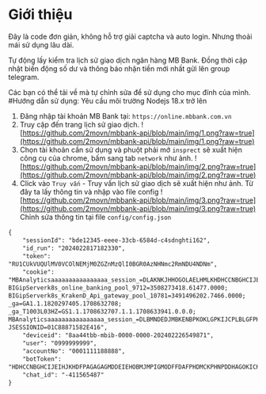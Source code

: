# Giới thiệu
Đây là code đơn giản, không hỗ trợ giải captcha và auto login. Nhưng thoải mái sử dụng lâu dài.

Tự động lấy kiểm tra lịch sử giao dịch ngân hàng MB Bank. Đồng thời cập nhật biến động số dư và thông báo nhận tiền mới nhất gửi lên group telegram.
  
Các bạn có thể tải về mà tự chỉnh sửa để sử dụng cho mục đính của mình.
#Hướng dẫn sử dụng:
Yêu cầu môi trường Nodejs 18.x trở lên
1. Đăng nhập tài khoản MB Bank tại: `https://online.mbbank.com.vn`
2. Truy cập đến trang lịch sử giao dịch.
![https://github.com/2movn/mbbank-api/blob/main/img/1.png?raw=true](https://github.com/2movn/mbbank-api/blob/main/img/1.png?raw=true)
4. Chọn tài khoản cần sử dụng và phuột phải mở `insprect` sẽ xuất hiện công cụ của chrome, bấm sang tab `network` như ảnh.
![https://github.com/2movn/mbbank-api/blob/main/img/2.png?raw=true](https://github.com/2movn/mbbank-api/blob/main/img/2.png?raw=true)
6. Click vào `Truy vấn` - Truy vấn lịch sử giao dịch sẽ xuất hiện như ảnh. Từ đây ta lấy thông tin và nhập vào file config
![https://github.com/2movn/mbbank-api/blob/main/img/3.png?raw=true](https://github.com/2movn/mbbank-api/blob/main/img/3.png?raw=true)
Chỉnh sửa thông tin tại file `config/config.json`

```
{
    "sessionId": "bde12345-eeee-33cb-6584d-c4sdnghti162",
    "id_run": "2024022817182330",
    "token": "RU1CUkVUQUlMV0VCOlNEMjM0ZGZnMzQlI0BGR0AzNHNmc2RmNDU4NDNm",
    "cookie": "MBAnalyticsaaaaaaaaaaaaaaaa_session_=DLAKNKJHHOGOLAELHMLKHDHCCNBGHCIJEIHJKHDFPAGAGCKPJIBGBNFJDBFM; BIGipServerk8s_online_banking_pool_9712=3508273418.61477.0000; BIGipServerk8s_KrakenD_Api_gateway_pool_10781=3491496202.7466.0000; _ga=GA1.1.1820297405.1708632708; _ga_T1003L03HZ=GS1.1.1708632707.1.1.1708633941.0.0.0; MBAnalyticsaaaaaaaaaaaaaaaa_session_=DLBMNDEDJMBKENBPKOKLGPKIJCPLBLGFPHHGOCJEHFLMNGOGJINNLMAEKO; JSESSIONID=01C88871582E416",
    "deviceid": "8aa44tbb-mbib-0000-0000-202402226549871",
    "user": "0999999999",
    "accountNo": "0001111188888",
    "botToken": "HDHCCNBGHCIJEIHJKHDFPAGAGAGMDDEIEHOBMJMPIGMODFFDAFPHDMCKPHNPDDHAGOKICKCFH",
    "chat_id": "-411565487"
}
```

